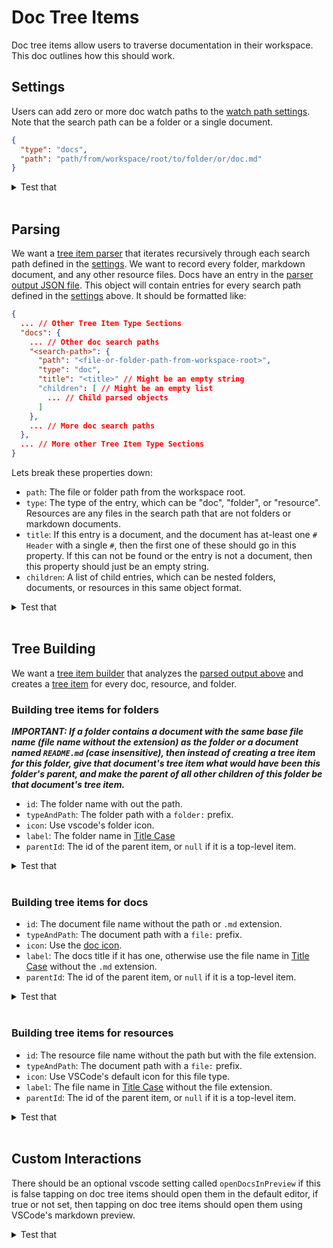 # Doc Tree Items

Doc tree items allow users to traverse documentation in their workspace. This doc outlines how this should work.

## Settings

Users can add zero or more doc watch paths to the [watch path settings](/design_docs/project_explorer.md#tree-item-settings). Note that the search path can be a folder or a single document.

```json
{
  "type": "docs",
  "path": "path/from/workspace/root/to/folder/or/doc.md"
}
```

<details>
<summary>Test that</summary>

- Adding/removing a docs watch path at runtime updates watches and triggers parsing without reload.
- Both folder and single-file paths are accepted; invalid paths are ignored with a warning and do not crash the parser.
- Relative paths resolve from the workspace root; if no workspace is open, the setting is ignored with an info message.

[How to Test](/design_docs/vscode_extensions.md#testing)

</details><br>

## Parsing

We want a [tree item parser](/design_docs/project_explorer.md#parser) that iterates recursively through each search path defined in the [settings](#settings). We want to record every folder, markdown document, and any other resource files. Docs have an entry in the [parser output JSON file](/design_docs/project_explorer.md#parser). This object will contain entries for every search path defined in the [settings](#setting) above. It should be formatted like:

```json
{
  ... // Other Tree Item Type Sections
  "docs": {
    ... // Other doc search paths
    "<search-path>": {
      "path": "<file-or-folder-path-from-workspace-root>",
      "type": "doc",
      "title": "<title>" // Might be an empty string
      "children": [ // Might be an empty list
        ... // Child parsed objects
      ]
    },
    ... // More doc search paths
  },
  ... // More other Tree Item Type Sections
}
```

Lets break these properties down:

- `path`: The file or folder path from the workspace root.
- `type`: The type of the entry, which can be "doc", "folder", or "resource". Resources are any files in the search path that are not folders or markdown documents.
- `title`: If this entry is a document, and the document has at-least one `# Header` with a single `#`, then the first one of these should go in this property. If this can not be found or the entry is not a document, then this property should just be an empty string.
- `children`: A list of child entries, which can be nested folders, documents, or resources in this same object format.

<details>
<summary>Test that</summary>

- parser_output.json contains a docs object keyed by each configured search path, each entry with path, type, title, and children.
- Markdown files: first level-1 header is captured as title; no level-1 header yields empty title; non-markdown entries have empty title.
- Non-Markdown files are typed as resource; directories are typed as folder; recursion discovers nested items.
- Parser ignores hidden/system folders like .git and node_modules by default unless explicitly included.

[How to Test](/design_docs/vscode_extensions.md#testing)

</details><br>

## Tree Building

We want a [tree item builder](/design_docs/project_explorer.md#tree-builder) that analyzes the [parsed output above](#parsing) and creates a [tree item](/design_docs/tree_items/tree_items.md) for every doc, resource, and folder.

### Building tree items for folders

**_IMPORTANT: If a folder contains a document with the same base file name (file name without the extension) as the folder or a document named `README.md` (case insensitive), then instead of creating a tree item for this folder, give that document's tree item what would have been this folder's parent, and make the parent of all other children of this folder be that document's tree item._**

- `id`: The folder name with out the path.
- `typeAndPath`: The folder path with a `folder:` prefix.
- `icon`: Use vscode's folder icon.
- `label`: The folder name in [Title Case](/design_docs/utils/name_casing.md#title-case)
- `parentId`: The id of the parent item, or `null` if it is a top-level item.

<details>
<summary>Test that</summary>

- Regular folder without special doc produces a folder item with correct id, typeAndPath, icon, label, and parentId.
- Folder containing README.md or a doc matching the folder basename suppresses the folder item and promotes that doc as the node; siblings become children of the doc.
- Case-insensitive README.md matching is honored; nested README files only affect their own folder.
- If both README.md and basename.md exist, prefer README.md as the promoted doc.

[How to Test](/design_docs/vscode_extensions.md#testing)

</details><br>

### Building tree items for docs

- `id`: The document file name without the path or `.md` extension.
- `typeAndPath`: The document path with a `file:` prefix.
- `icon`: Use the [doc icon](/design_docs/tree_items/doc_tree_items/doc.light_mode.png).
- `label`: The docs title if it has one, otherwise use the file name in [Title Case](/design_docs/utils/name_casing.md#title-case) without the `.md` extension.
- `parentId`: The id of the parent item, or `null` if it is a top-level item.

<details>
<summary>Test that</summary>

- id is filename without extension; typeAndPath starts with file: and points to the doc; icon uses the doc asset with theme variants.
- Label prefers first H1; if absent, Title Case of filename without extension; empty or whitespace H1 is treated as absent.
- ParentId reflects folder structure or special promotion rule from the folders section.

[How to Test](/design_docs/vscode_extensions.md#testing)

</details><br>

### Building tree items for resources

- `id`: The resource file name without the path but with the file extension.
- `typeAndPath`: The document path with a `file:` prefix.
- `icon`: Use VSCode's default icon for this file type.
- `label`: The file name in [Title Case](/design_docs/utils/name_casing.md#title-case) without the file extension.
- `parentId`: The id of the parent item, or `null` if it is a top-level item.

<details>
<summary>Test that</summary>

- id equals filename with extension; label is Title Case without extension; icon is VS Code default for the file’s extension.
- Non-markdown files under docs folders are included as resources and appear under their containing doc/folder per structure.
- Large binary resources do not block parsing; metadata is recorded without reading full file contents.

[How to Test](/design_docs/vscode_extensions.md#testing)

</details><br>

## Custom Interactions

There should be an optional vscode setting called `openDocsInPreview` if this is false tapping on doc tree items should open them in the default editor, if true or not set, then tapping on doc tree items should open them using VSCode's markdown preview.

<details>
<summary>Test that</summary>

- With openDocsInPreview unset or true, clicking a doc opens Markdown Preview; with false, opens the markdown text editor.
- Toggling the setting at runtime changes the behavior for subsequent clicks without reload.
- Preview opens beside existing editor when appropriate and does not steal focus unexpectedly.

[How to Test](/design_docs/vscode_extensions.md#testing)

</details><br>
